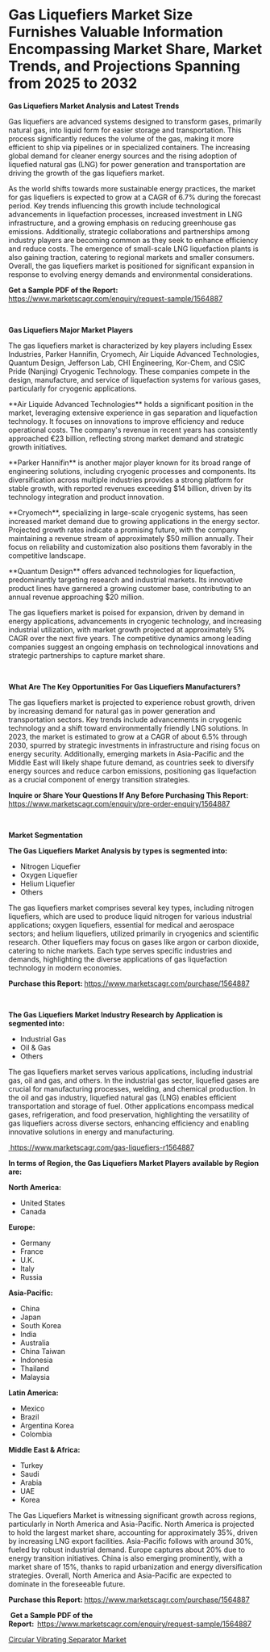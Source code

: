 <p><h1>Gas Liquefiers Market Size Furnishes Valuable Information Encompassing Market Share, Market Trends, and Projections Spanning from 2025 to 2032</h1></p><p><strong>Gas Liquefiers Market Analysis and Latest Trends</strong></p>
<p><p>Gas liquefiers are advanced systems designed to transform gases, primarily natural gas, into liquid form for easier storage and transportation. This process significantly reduces the volume of the gas, making it more efficient to ship via pipelines or in specialized containers. The increasing global demand for cleaner energy sources and the rising adoption of liquefied natural gas (LNG) for power generation and transportation are driving the growth of the gas liquefiers market.</p><p>As the world shifts towards more sustainable energy practices, the market for gas liquefiers is expected to grow at a CAGR of 6.7% during the forecast period. Key trends influencing this growth include technological advancements in liquefaction processes, increased investment in LNG infrastructure, and a growing emphasis on reducing greenhouse gas emissions. Additionally, strategic collaborations and partnerships among industry players are becoming common as they seek to enhance efficiency and reduce costs. The emergence of small-scale LNG liquefaction plants is also gaining traction, catering to regional markets and smaller consumers. Overall, the gas liquefiers market is positioned for significant expansion in response to evolving energy demands and environmental considerations.</p></p>
<p><strong>Get a Sample PDF of the Report:&nbsp;</strong> <a href="https://www.marketscagr.com/enquiry/request-sample/1564887?utm_campaign=2471&utm_medium=2&utm_source=Github&utm_content=ia&utm_term=11042025&utm_id=gas-liquefiers">https://www.marketscagr.com/enquiry/request-sample/1564887</a></p>
<p>&nbsp;</p>
<p><strong>Gas Liquefiers Major Market Players</strong></p>
<p><p>The gas liquefiers market is characterized by key players including Essex Industries, Parker Hannifin, Cryomech, Air Liquide Advanced Technologies, Quantum Design, Jefferson Lab, CHI Engineering, Kor-Chem, and CSIC Pride (Nanjing) Cryogenic Technology. These companies compete in the design, manufacture, and service of liquefaction systems for various gases, particularly for cryogenic applications.</p><p>**Air Liquide Advanced Technologies** holds a significant position in the market, leveraging extensive experience in gas separation and liquefaction technology. It focuses on innovations to improve efficiency and reduce operational costs. The company's revenue in recent years has consistently approached €23 billion, reflecting strong market demand and strategic growth initiatives.</p><p>**Parker Hannifin** is another major player known for its broad range of engineering solutions, including cryogenic processes and components. Its diversification across multiple industries provides a strong platform for stable growth, with reported revenues exceeding $14 billion, driven by its technology integration and product innovation.</p><p>**Cryomech**, specializing in large-scale cryogenic systems, has seen increased market demand due to growing applications in the energy sector. Projected growth rates indicate a promising future, with the company maintaining a revenue stream of approximately $50 million annually. Their focus on reliability and customization also positions them favorably in the competitive landscape.</p><p>**Quantum Design** offers advanced technologies for liquefaction, predominantly targeting research and industrial markets. Its innovative product lines have garnered a growing customer base, contributing to an annual revenue approaching $20 million.</p><p>The gas liquefiers market is poised for expansion, driven by demand in energy applications, advancements in cryogenic technology, and increasing industrial utilization, with market growth projected at approximately 5% CAGR over the next five years. The competitive dynamics among leading companies suggest an ongoing emphasis on technological innovations and strategic partnerships to capture market share.</p></p>
<p>&nbsp;</p>
<p><strong>What Are The Key Opportunities For Gas Liquefiers Manufacturers?</strong></p>
<p><p>The gas liquefiers market is projected to experience robust growth, driven by increasing demand for natural gas in power generation and transportation sectors. Key trends include advancements in cryogenic technology and a shift toward environmentally friendly LNG solutions. In 2023, the market is estimated to grow at a CAGR of about 6.5% through 2030, spurred by strategic investments in infrastructure and rising focus on energy security. Additionally, emerging markets in Asia-Pacific and the Middle East will likely shape future demand, as countries seek to diversify energy sources and reduce carbon emissions, positioning gas liquefaction as a crucial component of energy transition strategies.</p></p>
<p><strong>Inquire or Share Your Questions If Any Before Purchasing This Report:</strong> <a href="https://www.marketscagr.com/enquiry/pre-order-enquiry/1564887?utm_campaign=2471&utm_medium=2&utm_source=Github&utm_content=ia&utm_term=11042025&utm_id=gas-liquefiers">https://www.marketscagr.com/enquiry/pre-order-enquiry/1564887</a></p>
<p>&nbsp;</p>
<p><strong>Market Segmentation</strong></p>
<p><strong>The Gas Liquefiers Market Analysis by types is segmented into:</strong></p>
<p><ul><li>Nitrogen Liquefier</li><li>Oxygen Liquefier</li><li>Helium Liquefier</li><li>Others</li></ul></p>
<p><p>The gas liquefiers market comprises several key types, including nitrogen liquefiers, which are used to produce liquid nitrogen for various industrial applications; oxygen liquefiers, essential for medical and aerospace sectors; and helium liquefiers, utilized primarily in cryogenics and scientific research. Other liquefiers may focus on gases like argon or carbon dioxide, catering to niche markets. Each type serves specific industries and demands, highlighting the diverse applications of gas liquefaction technology in modern economies.</p></p>
<p><strong>Purchase this Report:&nbsp;</strong><a href="https://www.marketscagr.com/purchase/1564887?utm_campaign=2471&utm_medium=2&utm_source=Github&utm_content=ia&utm_term=11042025&utm_id=gas-liquefiers">https://www.marketscagr.com/purchase/1564887</a></p>
<p>&nbsp;</p>
<p><strong>The Gas Liquefiers Market Industry Research by Application is segmented into:</strong></p>
<p><ul><li>Industrial Gas</li><li>Oil & Gas</li><li>Others</li></ul></p>
<p><p>The gas liquefiers market serves various applications, including industrial gas, oil and gas, and others. In the industrial gas sector, liquefied gases are crucial for manufacturing processes, welding, and chemical production. In the oil and gas industry, liquefied natural gas (LNG) enables efficient transportation and storage of fuel. Other applications encompass medical gases, refrigeration, and food preservation, highlighting the versatility of gas liquefiers across diverse sectors, enhancing efficiency and enabling innovative solutions in energy and manufacturing.</p></p>
<p><a href="https://www.marketscagr.com/gas-liquefiers-r1564887?utm_campaign=2471&utm_medium=2&utm_source=Github&utm_content=ia&utm_term=11042025&utm_id=gas-liquefiers">&nbsp;https://www.marketscagr.com/gas-liquefiers-r1564887</a></p>
<p><strong>In terms of Region, the Gas Liquefiers Market Players available by Region are:</strong></p>
<p>
    <p> <strong> North America: </strong>
        <ul>
            <li>United States</li>
            <li>Canada</li>
        </ul>
        </p> 
    <p> <strong> Europe: </strong>
        <ul>
            <li>Germany</li>
            <li>France</li>
            <li>U.K.</li>
            <li>Italy</li>
            <li>Russia</li>
        </ul>
        </p> 
    <p> <strong> Asia-Pacific: </strong>
        <ul>
            <li>China</li>
            <li>Japan</li>
            <li>South Korea</li>
            <li>India</li>
            <li>Australia</li>
            <li>China Taiwan</li>
            <li>Indonesia</li>
            <li>Thailand</li>
            <li>Malaysia</li>
        </ul>
        </p> 
    <p> <strong> Latin America: </strong>
        <ul>
            <li>Mexico</li>
            <li>Brazil</li>
            <li>Argentina Korea</li>
            <li>Colombia</li>
        </ul>
        </p> 
    <p> <strong> Middle East & Africa: </strong>
        <ul>
            <li>Turkey</li>
            <li>Saudi</li>
            <li>Arabia</li>
            <li>UAE</li>
            <li>Korea</li>
        </ul>
    </p>
    </p>
<p><p>The Gas Liquefiers Market is witnessing significant growth across regions, particularly in North America and Asia-Pacific. North America is projected to hold the largest market share, accounting for approximately 35%, driven by increasing LNG export facilities. Asia-Pacific follows with around 30%, fueled by robust industrial demand. Europe captures about 20% due to energy transition initiatives. China is also emerging prominently, with a market share of 15%, thanks to rapid urbanization and energy diversification strategies. Overall, North America and Asia-Pacific are expected to dominate in the foreseeable future.</p></p>
<p><strong>Purchase this Report: </strong><a href="https://www.marketscagr.com/purchase/1564887?utm_campaign=2471&utm_medium=2&utm_source=Github&utm_content=ia&utm_term=11042025&utm_id=gas-liquefiers">https://www.marketscagr.com/purchase/1564887</a></p>
<p>&nbsp;<strong>Get a Sample PDF of the Report:&nbsp;&nbsp;</strong><a href="https://www.marketscagr.com/enquiry/request-sample/1564887?utm_campaign=2471&utm_medium=2&utm_source=Github&utm_content=ia&utm_term=11042025&utm_id=gas-liquefiers">https://www.marketscagr.com/enquiry/request-sample/1564887</a></p>
<p><strong></strong></p>
<p><p><a href="https://github.com/lemiranajd/Market-Research-Report-List-1/blob/main/circular-vibrating-separator-market.md?utm_campaign=2471&utm_medium=2&utm_source=Github&utm_content=ia&utm_term=11042025&utm_id=gas-liquefiers">Circular Vibrating Separator Market</a></p></p>